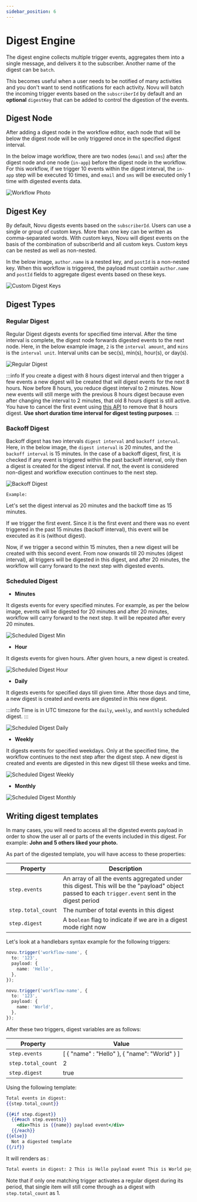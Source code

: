 ```yaml
---
sidebar_position: 6
---
```


# Digest Engine

The digest engine collects multiple trigger events, aggregates them into a single message, and delivers it to the subscriber. Another name of the digest can be `batch`.

This becomes useful when a user needs to be notified of many activities and you don't want to send notifications for each activity. Novu will batch the incoming trigger events based on the `subscriberId` by default and an **optional** `digestKey` that can be added to control the digestion of the events.

## Digest Node

After adding a digest node in the workflow editor, each node that will be below the digest node will be only triggered once in the specified digest interval.

In the below image workflow, there are two nodes (`email` and `sms`) after the digest node and one node (`in-app`) before the digest node in the workflow. For this workflow, if we trigger 10 events within the digest interval, the `in-app` step will be executed 10 times, and `email` and `sms` will be executed only 1 time with digested events data.

![Workflow Photo](/img/platform/digest/digest-nodes.png)

## Digest Key

By default, Novu digests events based on the `subscriberId`. Users can use a single or group of custom keys. More than one key can be written as comma-separated words. With custom keys, Novu will digest events on the basis of the combination of subscriberId and all custom keys. Custom keys can be nested as well as non-nested.

In the below image, `author.name` is a nested key, and `postId` is a non-nested key. When this workflow is triggered, the payload must contain `author.name` and `postId` fields to aggregate digest events based on these keys.

![Custom Digest Keys](/img/platform/digest/custom-digest-keys.png)

## Digest Types

### Regular Digest

Regular Digest digests events for specified time interval. After the time interval is complete, the digest node forwards digested events to the next node. Here, in the below example image, `2` is the `interval amount`, and `mins` is the `interval unit`. Interval units can be sec(s), min(s), hour(s), or day(s).

![Regular Digest](/img/platform/digest/regular-digest.png)

:::info
If you create a digest with 8 hours digest interval and then trigger a few events a new digest will be created that will digest events for the next 8 hours. Now before 8 hours, you reduce digest interval to 2 minutes. Now new events will still merge with the previous 8 hours digest because even after changing the interval to 2 minutes, that old 8 hours digest is still active. You have to cancel the first event using [this API](https://docs.novu.co/api/cancel-triggered-event/) to remove that 8 hours digest. **Use short duration time interval for digest testing purposes**.
:::

### Backoff Digest

Backoff digest has two intervals `digest interval` and `backoff interval`. Here, in the below image, the `digest interval` is 20 minutes, and the `backoff interval` is 15 minutes. In the case of a backoff digest, first, it is checked if any event is triggered within the past backoff interval, only then a digest is created for the digest interval. If not, the event is considered non-digest and workflow execution continues to the next step.

![Backoff Digest](/img/platform/digest/backoff-digest.png)

`Example:`

Let's set the digest interval as 20 minutes and the backoff time as 15 minutes.

If we trigger the first event. Since it is the first event and there was no event triggered in the past 15 minutes (backoff interval), this event will be executed as it is (without digest).

Now, if we trigger a second within 15 minutes, then a new digest will be created with this second event. From now onwards till 20 minutes (digest interval), all triggers will be digested in this digest, and after 20 minutes, the workflow will carry forward to the next step with digested events.

### Scheduled Digest

- **Minutes**

It digests events for every specified minutes. For example, as per the below image, events will be digested for 20 minutes and after 20 minutes, workflow will carry forward to the next step. It will be repeated after every 20 minutes.

![Scheduled Digest Min](/img/platform/digest/scheduled-digest-min.png)

- **Hour**

It digests events for given hours. After given hours, a new digest is created.

![Scheduled Digest Hour](/img/platform/digest/scheduled-digest-hour.png)

- **Daily**

It digests events for specified days till given time. After those days and time, a new digest is created and events are digested in this new digest.

:::info
Time is in UTC timezone for the `daily`, `weekly`, and `monthly` scheduled digest.
:::

![Scheduled Digest Daily](/img/platform/digest/scheduled-digest-daily.png)

- **Weekly**

It digests events for specified weekdays. Only at the specified time, the workflow continues to the next step after the digest step. A new digest is created and events are digested in this new digest till these weeks and time.

![Scheduled Digest Weekly](/img/platform/digest/scheduled-digest-weekly.png)

- **Monthly**

![Scheduled Digest Monthly](/img/platform/digest/scheduled-digest-monthly.gif)

## Writing digest templates

In many cases, you will need to access all the digested events payload in order to show the user all or parts of the events included in this digest. For example: **John and 5 others liked your photo.**

As part of the digested template, you will have access to these properties:

| Property           | Description                                                                                                                                         |
| ------------------ | --------------------------------------------------------------------------------------------------------------------------------------------------- |
| `step.events`      | An array of all the events aggregated under this digest. This will be the "payload" object passed to each `trigger.event` sent in the digest period |
| `step.total_count` | The number of total events in this digest                                                                                                           |
| `step.digest`      | A `boolean` flag to indicate if we are in a digest mode right now                                                                                   |

Let's look at a handlebars syntax example for the following triggers:

```typescript
novu.trigger('workflow-name', {
  to: '123',
  payload: {
    name: 'Hello',
  },
});

novu.trigger('workflow-name', {
  to: '123',
  payload: {
    name: 'World',
  },
});
```

After these two triggers, digest variables are as follows:

| Property           | Value                                         |
| ------------------ | --------------------------------------------- |
| `step.events`      | [ { "name" : "Hello" }, { "name": "World" } ] |
| `step.total_count` | 2                                             |
| `step.digest`      | true                                          |

Using the following template:

```handlebars
Total events in digest:
{{step.total_count}}

{{#if step.digest}}
  {{#each step.events}}
    <div>This is {{name}} payload event</div>
  {{/each}}
{{else}}
  Not a digested template
{{/if}}
```

It will renders as :

```html
Total events in digest: 2 This is Hello payload event This is World payload event
```

Note that if only one matching trigger activates a regular digest during its period, that single item will still come through as a digest with `step.total_count` as 1.

